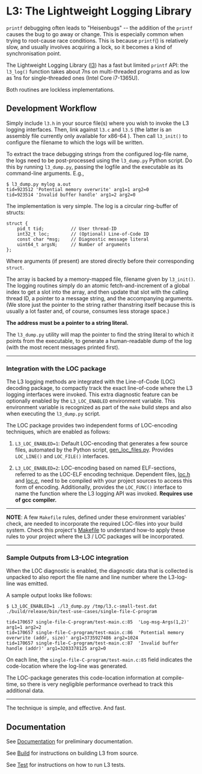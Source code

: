 # L3: The Lightweight Logging Library

`printf` debugging often leads to "Heisenbugs" -- the addition of the `printf`
causes the bug to go away or change. This is especially common when trying to
root-cause race conditions. This is because `printf`() is relatively slow,
and usually involves acquiring a lock, so it becomes a kind of
synchronisation point.

The Lightweight Logging Library ([l3](./include/l3.h)) has a fast but limited `printf` API:
the `l3_log()` function takes about 7ns on multi-threaded programs and as low as 1ns for
single-threaded ones (Intel Core i7-1365U).

Both routines are lockless implementations.

## Development Workflow

Simply include `l3.h` in your source file(s) where you wish to invoke the
L3 logging interfaces. Then, link against `l3.c` and `l3.S` (the latter is
an assembly file currently only available for x86-64 ). Then call
`l3_init()` to configure the filename to which the logs will be written.

To extract the trace debugging strings from the configured log-file name,
the logs need to be post-processed using the `l3_dump.py` Python
script.
Do this by running `l3_dump.py`, passing the logfile
and the executable as its command-line arguments. E.g.,

```
$ l3_dump.py mylog a.out
tid=923512 'Potential memory overwrite' arg1=1 arg2=0
tid=923514 'Invalid buffer handle' arg1=2 arg2=0
```

The implementation is very simple. The log is a circular ring-buffer of structs:

```
struct {
    pid_t tid;          // User thread-ID
    int32_t loc;        // (Optional) Line-of-Code ID
    const char *msg;    // Diagnostic message literal
    uint64_t argsN;     // Number of arguments
};
```

Where arguments (if present) are stored directly before their corresponding `struct`.

The array is backed by a memory-mapped file, filename given by `l3_init()`.
The logging routines simply do an atomic fetch-and-increment of a
global index to get a slot into the array, and then update that slot
with the calling thread ID, a pointer to a message string, and the accompanying
arguments. (We store just the pointer to the string rather thanstring itself because
this is usually a lot faster and, of course, consumes less storage space.)

**The address must be a pointer to a string literal.**

The `l3_dump.py` utility will map the pointer to find the string
literal to which it points from the executable, to generate a human-readable
dump of the log (with the most recent messages printed first).

------

### Integration with the LOC package

The L3 logging methods are integrated with the Line-of-Code (LOC) decoding
package, to compactly track the exact line-of-code
where the L3 logging interfaces were invoked. This extra
diagnostic feature can be optionally enabled by the `L3_LOC_ENABLED` environment
variable. This environment variable is recognized as part of the `make`
build steps and also when executing the `l3_dump.py` script.

The LOC package provides two independent forms of LOC-encoding
techniques, which are enabled as follows:

1. `L3_LOC_ENABLED=1`: Default LOC-encoding that generates a few source files,
automated by the Python script,
[gen\_loc\_files.py](./LineOfCode/loc/gen_loc_files.py).
Provides `LOC_LINE()` and `LOC_FILE()` interfaces.

2. `L3_LOC_ENABLED=2`: LOC-encoding based on named ELF-sections,
referred to as the LOC-ELF encoding technique.
Dependent files, [loc.h](./LineOfCode/include/loc.h) and
[loc.c](./LineOfCode/src/loc.c), need to be compiled with your
project sources to access this form of encoding.
Additionally, provides the `LOC_FUNC()` interface to name the
function where the L3 logging API was invoked.
**Requires use of gcc compiler.**


------

**NOTE**: A few `Makefile` rules, defined under these environment variables'
check, are needed to incorporate the required LOC-files into your build system.
Check this project's [Makefile](./Makefile) to understand how-to apply
these rules to your project where the L3 / LOC packages will be incorporated.

------

### Sample Outputs from L3-LOC integration

When the LOC diagnostic is enabled, the diagnostic data
that is collected is unpacked to also report the file name
and line number where the L3-log-line was emitted.

A sample output looks like follows:

```
$ L3_LOC_ENABLED=1 ./l3_dump.py /tmp/l3.c-small-test.dat ./build/release/bin/test-use-cases/single-file-C-program

tid=170657 single-file-C-program/test-main.c:85  'Log-msg-Args(1,2)' arg1=1 arg2=2
tid=170657 single-file-C-program/test-main.c:86  'Potential memory overwrite (addr, size)' arg1=3735927486 arg2=1024
tid=170657 single-file-C-program/test-main.c:87  'Invalid buffer handle (addr)' arg1=3203378125 arg2=0
```

On each line, the `single-file-C-program/test-main.c:85` field indicates the
code-location where the log-line was generated.

The LOC-package generates this code-location information at compile-time, so
there is very negligible performance overhead to track this additional data.

------

The technique is simple, and effective. And fast.

## Documentation

See [Documentation](Docs/README.md) for preliminary documentation.

See [Build](Docs/build.md) for instructions on building L3 from source.

See [Test](Docs/test.md) for instructions on how to run L3 tests.
